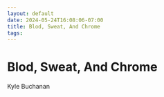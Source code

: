 ```yaml
---
layout: default
date: 2024-05-24T16:08:06-07:00
title: Blod, Sweat, And Chrome
tags: 
---
```


# Blod, Sweat, And Chrome

Kyle Buchanan